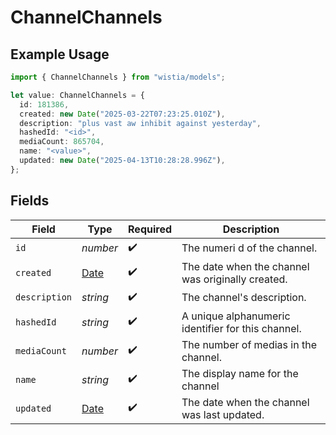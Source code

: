 # ChannelChannels

## Example Usage

```typescript
import { ChannelChannels } from "wistia/models";

let value: ChannelChannels = {
  id: 181386,
  created: new Date("2025-03-22T07:23:25.010Z"),
  description: "plus vast aw inhibit against yesterday",
  hashedId: "<id>",
  mediaCount: 865704,
  name: "<value>",
  updated: new Date("2025-04-13T10:28:28.996Z"),
};
```

## Fields

| Field                                                                                         | Type                                                                                          | Required                                                                                      | Description                                                                                   |
| --------------------------------------------------------------------------------------------- | --------------------------------------------------------------------------------------------- | --------------------------------------------------------------------------------------------- | --------------------------------------------------------------------------------------------- |
| `id`                                                                                          | *number*                                                                                      | :heavy_check_mark:                                                                            | The numeri d of the channel.                                                                  |
| `created`                                                                                     | [Date](https://developer.mozilla.org/en-US/docs/Web/JavaScript/Reference/Global_Objects/Date) | :heavy_check_mark:                                                                            | The date when the channel was originally created.                                             |
| `description`                                                                                 | *string*                                                                                      | :heavy_check_mark:                                                                            | The channel's description.                                                                    |
| `hashedId`                                                                                    | *string*                                                                                      | :heavy_check_mark:                                                                            | A unique alphanumeric identifier for this channel.                                            |
| `mediaCount`                                                                                  | *number*                                                                                      | :heavy_check_mark:                                                                            | The number of medias in the channel.                                                          |
| `name`                                                                                        | *string*                                                                                      | :heavy_check_mark:                                                                            | The display name for the channel                                                              |
| `updated`                                                                                     | [Date](https://developer.mozilla.org/en-US/docs/Web/JavaScript/Reference/Global_Objects/Date) | :heavy_check_mark:                                                                            | The date when the channel was last updated.                                                   |